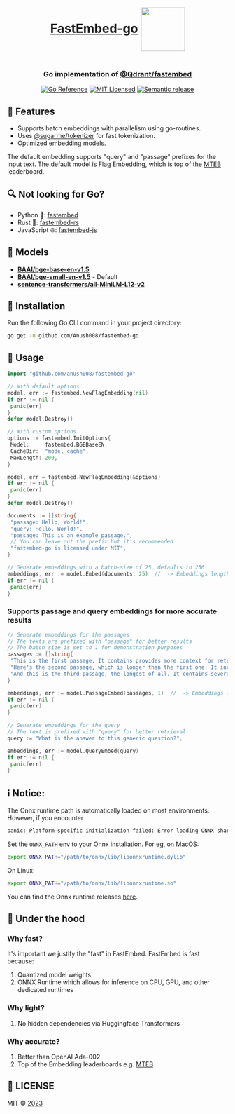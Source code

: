 <div align="center">
 <h1 style="display: inline-block; vertical-align: middle;">
    <a href="https://crates.io/crates/fastembed">FastEmbed-go</a>
    <img src="https://github.com/Anush008/fastembed-rs/assets/46051506/4bd3cefe-12da-48b9-8cc2-7489145c9cb5" style="display: inline-block; vertical-align: middle; width: auto; height: 100px;">
 </h1>
 <h3>Go implementation of <a href="https://github.com/qdrant/fastembed" target="_blank">@Qdrant/fastembed</a></h3>
  <a href="https://pkg.go.dev/github.com/anush008/fastembed-go"><img src="https://pkg.go.dev/badge/github.com/anush008/fastembed-go.svg" alt="Go Reference"></a>
  <a href="https://github.com/Anush008/fastembed-go/blob/master/LICENSE"><img src="https://img.shields.io/badge/license-mit-blue.svg" alt="MIT Licensed"></a>
  <a href="https://github.com/Anush008/fastembed-go/actions/workflows/release.yml"><img src="https://github.com/Anush008/fastembed-go/actions/workflows/release.yml/badge.svg?branch=main" alt="Semantic release"></a>
</div>

## 🍕 Features

- Supports batch embeddings with parallelism using go-routines.
- Uses [@sugarme/tokenizer](https://github.com/sugarme/tokenizer) for fast tokenization.
- Optimized embedding models.

The default embedding supports "query" and "passage" prefixes for the input text. The default model is Flag Embedding, which is top of the [MTEB](https://huggingface.co/spaces/mteb/leaderboard) leaderboard.

## 🔍 Not looking for Go?

- Python 🐍: [fastembed](https://github.com/qdrant/fastembed)
- Rust 🦀: [fastembed-rs](https://github.com/Anush008/fastembed-rs)
- JavaScript 🌐: [fastembed-js](https://github.com/Anush008/fastembed-js)
  
## 🤖 Models

- [**BAAI/bge-base-en-v1.5**](https://huggingface.co/BAAI/bge-base-en-v1.5)
- [**BAAI/bge-small-en-v1.5**](https://huggingface.co/BAAI/bge-small-en-v1.5) - Default
- [**sentence-transformers/all-MiniLM-L12-v2**](https://huggingface.co/sentence-transformers/all-MiniLM-L12-v2)

## 🚀 Installation

Run the following Go CLI command in your project directory:

```bash
go get -u github.com/Anush008/fastembed-go
```

## 📖 Usage

```go
import "github.com/anush008/fastembed-go"

// With default options
model, err := fastembed.NewFlagEmbedding(nil)
if err != nil {
 panic(err)
}
defer model.Destroy()

// With custom options
options := fastembed.InitOptions{
 Model:     fastembed.BGEBaseEN,
 CacheDir:  "model_cache",
 MaxLength: 200,
}

model, err = fastembed.NewFlagEmbedding(&options)
if err != nil {
 panic(err)
}
defer model.Destroy()

documents := []string{
 "passage: Hello, World!",
 "query: Hello, World!",
 "passage: This is an example passage.",
 // You can leave out the prefix but it's recommended
 "fastembed-go is licensed under MIT",
}

// Generate embeddings with a batch-size of 25, defaults to 256
embeddings, err := model.Embed(documents, 25)  //  -> Embeddings length: 4
if err != nil {
 panic(err)
}
```

### Supports passage and query embeddings for more accurate results

```go
// Generate embeddings for the passages
// The texts are prefixed with "passage" for better results
// The batch size is set to 1 for demonstration purposes
passages := []string{
 "This is the first passage. It contains provides more context for retrieval.",
 "Here's the second passage, which is longer than the first one. It includes additional information.",
 "And this is the third passage, the longest of all. It contains several sentences and is meant for more extensive testing.",
}

embeddings, err := model.PassageEmbed(passages, 1)  //  -> Embeddings length: 3
if err != nil {
 panic(err)
}

// Generate embeddings for the query
// The text is prefixed with "query" for better retrieval
query := "What is the answer to this generic question?";

embeddings, err := model.QueryEmbed(query)
if err != nil {
 panic(err)
}
```

## ℹ︎ Notice:

The Onnx runtime path is automatically loaded on most environments. However, if you encounter
```sh
panic: Platform-specific initialization failed: Error loading ONNX shared library
```
Set the `ONNX_PATH` env to your Onnx installation.
For eg, on MacOS:
```sh
export ONNX_PATH="/path/to/onnx/lib/libonnxruntime.dylib"
```
On Linux:
```sh
export ONNX_PATH="/path/to/onnx/lib/libonnxruntime.so"
```
You can find the Onnx runtime releases [here](https://github.com/microsoft/onnxruntime/releases).

## 🚒 Under the hood

### Why fast?

It's important we justify the "fast" in FastEmbed. FastEmbed is fast because:

1. Quantized model weights
2. ONNX Runtime which allows for inference on CPU, GPU, and other dedicated runtimes

### Why light?

1. No hidden dependencies via Huggingface Transformers

### Why accurate?

1. Better than OpenAI Ada-002
2. Top of the Embedding leaderboards e.g. [MTEB](https://huggingface.co/spaces/mteb/leaderboard)

## 📄 LICENSE

MIT © [2023](https://github.com/Anush008/fastembed-go/blob/main/LICENSE)
